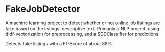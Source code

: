# FakeJobDetector
A machine learning project to detect whether or not online job listings are fake based on the listings' descriptive text.
Primarily a NLP project, using tfidf-vectorization for preprocessing, and a SGDClassifier for predictions. 

Detects fake listings with a F1-Score of about 88%.
